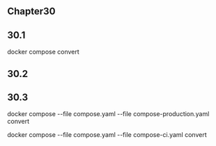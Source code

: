 ## Chapter30

## 30.1

docker compose convert

## 30.2

## 30.3

docker compose --file compose.yaml --file compose-production.yaml convert

docker compose --file compose.yaml --file compose-ci.yaml convert
